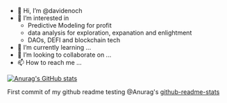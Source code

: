 - 👋 Hi, I’m @davidenoch
- 👀 I’m interested in  
  - Predictive Modeling for profit
  - data analysis for exploration, expanation and enlightment
  - DAOs, DEFI and blockchain tech
- 🌱 I’m currently learning ...
- 💞️ I’m looking to collaborate on ...
- 📫 How to reach me ...  

[![Anurag's GitHub stats](https://github-readme-stats.vercel.app/api?username=davidenoch)](https://github.com/anuraghazra/github-readme-stats)

First commit of my github readme testing @Anurag's [github-readme-stats](https://github.com/anuraghazra/github-readme-stats)

<!---
davidenoch/davidenoch is a ✨ special ✨ repository because its `README.md` (this file) appears on your GitHub profile.
You can click the Preview link to take a look at your changes.
--->
